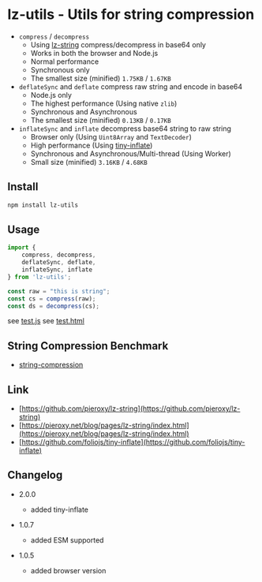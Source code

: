 # lz-utils - Utils for string compression

* `compress` / `decompress` 
    - Using [lz-string](https://github.com/pieroxy/lz-string) compress/decompress in base64 only
    - Works in both the browser and Node.js
    - Normal performance
    - Synchronous only
    - The smallest size (minified) `1.75KB` / `1.67KB`
* `deflateSync` and `deflate` compress raw string and encode in base64
    - Node.js only
    - The highest performance (Using native `zlib`)
    - Synchronous and Asynchronous
    - The smallest size (minified) `0.13KB` / `0.17KB`
* `inflateSync` and `inflate` decompress base64 string to raw string
    - Browser only (Using `Uint8Array` and `TextDecoder`)
    - High performance (Using [tiny-inflate](https://github.com/foliojs/tiny-inflate))
    - Synchronous and Asynchronous/Multi-thread (Using Worker)
    - Small size (minified) `3.16KB` / `4.68KB`

## Install
```sh
npm install lz-utils
```
## Usage
```js
import { 
    compress, decompress,
    deflateSync, deflate,
    inflateSync, inflate
} from 'lz-utils';

const raw = "this is string";
const cs = compress(raw);
const ds = decompress(cs);

```
see [test.js](/scripts/test.js)
see [test.html](/test/test.html)


## String Compression Benchmark
- [string-compression](https://github.com/cenfun/string-compression)

## Link
* [https://github.com/pieroxy/lz-string](https://github.com/pieroxy/lz-string)
* [https://pieroxy.net/blog/pages/lz-string/index.html](https://pieroxy.net/blog/pages/lz-string/index.html)
* [https://github.com/foliojs/tiny-inflate](https://github.com/foliojs/tiny-inflate)

## Changelog

* 2.0.0
    - added tiny-inflate

* 1.0.7 
    - added ESM supported

* 1.0.5
    - added browser version